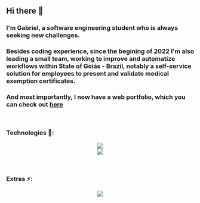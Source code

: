 ## Hi there 👋

### I'm Gabriel, a software engineering student who is always seeking new challenges. 
### Besides coding experience, since the begining of 2022 I'm also leading a small team, working to improve and automatize workflows within State of Goiás - Brazil, notably a self-service solution for employees to present and validate medical exemption certificates.
### And most importantly, I now have a web portfolio, which you can check out <a href="https://gabriel-mesq.github.io/webPortfolio/" target="_blank">here</a>

<br/>

### Technologies 📡:

<p align="center">
  <a href="https://skillicons.dev">
    <img src="https://skillicons.dev/icons?i=py,cs,java" />
    <br/>
    <img src="https://skillicons.dev/icons?i=html,css,js" />
  </a>
</p>

<br/>

### Extras ⚡:

<p align="center">
  <img src="https://leetcard.jacoblin.cool/Gabriel-Mesq?theme=nord&font=Manjari?width=500&height=200" />
  <br/><br/><br/><br/>
</p>


